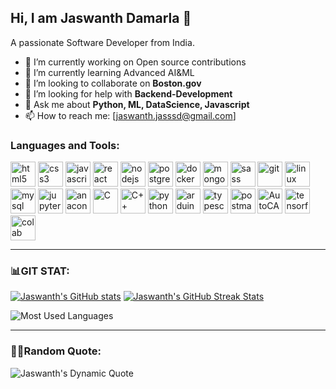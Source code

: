 ## Hi, I am Jaswanth Damarla 👋

A passionate Software Developer from India. 

- 🔭 I’m currently working on Open source contributions
- 🌱 I’m currently learning Advanced AI&ML
- 👯 I’m looking to collaborate on **Boston.gov**
- 🤔 I’m looking for help with **Backend-Development**
- 💬 Ask me about **Python, ML, DataScience, Javascript** 
- 📫 How to reach me: [jaswanth.jasssd@gmail.com]

### Languages and Tools:
<p align="left">
  <img src="https://cdn.jsdelivr.net/gh/devicons/devicon/icons/html5/html5-original.svg" alt="html5" width="40" height="40"/>
  <img src="https://cdn.jsdelivr.net/gh/devicons/devicon/icons/css3/css3-original.svg" alt="css3" width="40" height="40"/>
  <img src="https://cdn.jsdelivr.net/gh/devicons/devicon/icons/javascript/javascript-original.svg" alt="javascript" width="40" height="40"/>
  <img src="https://cdn.jsdelivr.net/gh/devicons/devicon/icons/react/react-original.svg" alt="react" width="40" height="40"/>
  <img src="https://cdn.jsdelivr.net/gh/devicons/devicon/icons/nodejs/nodejs-original.svg" alt="nodejs" width="40" height="40"/>
  <img src="https://cdn.jsdelivr.net/gh/devicons/devicon/icons/postgresql/postgresql-original.svg" alt="postgresql" width="40" height="40"/>
  <img src="https://cdn.jsdelivr.net/gh/devicons/devicon/icons/docker/docker-original.svg" alt="docker" width="40" height="40"/>
  <img src="https://cdn.jsdelivr.net/gh/devicons/devicon/icons/mongodb/mongodb-original.svg" alt="mongodb" width="40" height="40"/>
  <img src="https://cdn.jsdelivr.net/gh/devicons/devicon/icons/sass/sass-original.svg" alt="sass" width="40" height="40"/>
  <img src="https://cdn.jsdelivr.net/gh/devicons/devicon/icons/git/git-original.svg" alt="git" width="40" height="40"/>
  <img src="https://cdn.jsdelivr.net/gh/devicons/devicon/icons/linux/linux-original.svg" alt="linux" width="40" height="40"/>
  <img src="https://cdn.jsdelivr.net/gh/devicons/devicon/icons/mysql/mysql-original.svg" alt="mysql" width="40" height="40"/>
  <img src="https://cdn.jsdelivr.net/gh/devicons/devicon/icons/jupyter/jupyter-original.svg" alt="jupyter notebook" width="40" height="40"/>
  <img src="https://upload.wikimedia.org/wikipedia/en/c/cd/Anaconda_Logo.png" alt="anaconda" width="40" height="40"/>
  <img src="https://cdn.jsdelivr.net/gh/devicons/devicon/icons/c/c-original.svg" alt="C" width="40" height="40"/>
  <img src="https://cdn.jsdelivr.net/gh/devicons/devicon/icons/cplusplus/cplusplus-original.svg" alt="C++" width="40" height="40"/>
  <img src="https://cdn.jsdelivr.net/gh/devicons/devicon/icons/python/python-original.svg" alt="python" width="40" height="40"/>
  <img src="https://img.icons8.com/ios-filled/50/000000/arduino.png" alt="arduino" width="40" height="40"/>
  <img src="https://cdn.jsdelivr.net/gh/devicons/devicon/icons/typescript/typescript-original.svg" alt="typescript" width="40" height="40"/>
  <img src="https://cdn.jsdelivr.net/gh/devicons/devicon/icons/postman/postman-original.svg" alt="postman API" width="40" height="40"/>
  <img src="https://img.icons8.com/color/48/000000/autocad.png" alt="AutoCAD" width="40" height="40"/>
  <img src="https://cdn.jsdelivr.net/gh/devicons/devicon/icons/tensorflow/tensorflow-original.svg" alt="tensorflow" width="40" height="40"/>
  <img src="https://upload.wikimedia.org/wikipedia/commons/d/d0/Google_Colaboratory_SVG_Logo.svg" alt="colab" width="40" height="40"/>
</p>

---

### 📊GIT STAT:

[![Jaswanth's GitHub stats](https://github-readme-stats.vercel.app/api?username=jaswanth-damarla&show_icons=true&theme=gruvbox)](https://github.com/anuraghazra/github-readme-stats)   [![Jaswanth's GitHub Streak Stats](https://github-readme-streak-stats.herokuapp.com/?user=jaswanth-damarla&theme=gruvbox&hide_border=true)](https://git.io/streak-stats)

![Most Used Languages](https://github-readme-stats.vercel.app/api/top-langs/?username=jaswanth-damarla&layout=compact&theme=gruvbox)



<hr> 

### ✍🏻Random Quote:

![Jaswanth's Dynamic Quote](https://quotes-github-readme.vercel.app/api?type=vertical&theme=cobalt)
